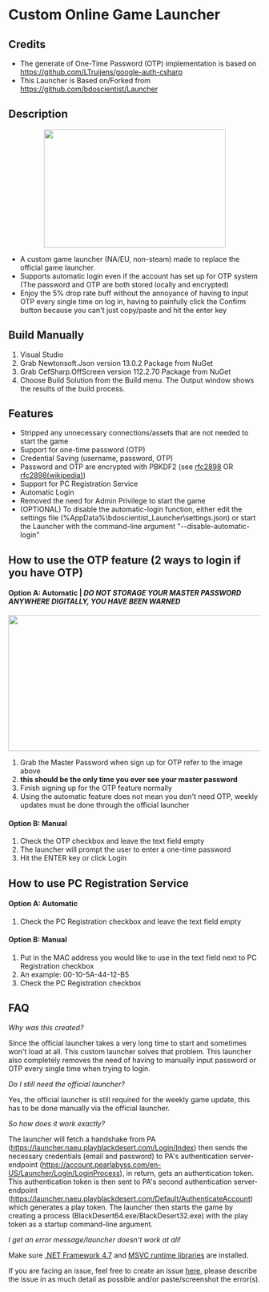 # Custom Online Game Launcher
## Credits
- The generate of One-Time Password (OTP) implementation is based on https://github.com/LTruijens/google-auth-csharp
- This Launcher is Based on/Forked from https://github.com/bdoscientist/Launcher

## Description
<p align="center">
  <img width="363" height="237" src="https://user-images.githubusercontent.com/42134925/112936280-5b105780-90da-11eb-868d-d9a193c62f57.png">
</p>

- A custom game launcher (NA/EU, non-steam) made to replace the official game launcher. 
- Supports automatic login even if the account has set up for OTP system (The password and OTP are both stored locally and encrypted)
- Enjoy the 5% drop rate buff without the annoyance of having to input OTP every single time on log in, having to painfully click the Confirm button because you can't just copy/paste and hit the enter key

## Build Manually
1. Visual Studio
2. Grab Newtonsoft.Json version 13.0.2 Package from NuGet
3. Grab CefSharp.OffScreen version 112.2.70 Package from NuGet
4. Choose Build Solution from the Build menu. The Output window shows the results of the build process.

## Features
- Stripped any unnecessary connections/assets that are not needed to start the game
- Support for one-time password (OTP)
- Credential Saving (username, password, OTP)
- Password and OTP are encrypted with PBKDF2 (see [rfc2898](https://tools.ietf.org/html/rfc2898) OR [rfc2898(wikipedia)](https://en.wikipedia.org/wiki/PBKDF2))
- Support for PC Registration Service
- Automatic Login
- Removed the need for Admin Privilege to start the game
- (OPTIONAL) To disable the automatic-login function, either edit the settings file (%AppData%\bdoscientist_Launcher\settings.json) or start the Launcher with the command-line argument "--disable-automatic-login"

## How to use the OTP feature (2 ways to login if you have OTP)
#### Option A: Automatic | ***DO NOT STORAGE YOUR MASTER PASSWORD ANYWHERE _DIGITALLY_, YOU HAVE BEEN WARNED***
<p align="center">
  <img width="880" height="272" src="https://user-images.githubusercontent.com/42134925/110019971-e2d29400-7cdd-11eb-937e-e8ec6cd23dbb.png">
</p>

1. Grab the Master Password when sign up for OTP refer to the image above
2. **this should be the only time you ever see your master password**
3. Finish signing up for the OTP feature normally
4. Using the automatic feature does not mean you don't need OTP, weekly updates must be done through the official launcher

#### Option B: Manual
1. Check the OTP checkbox and leave the text field empty
2. The launcher will prompt the user to enter a one-time password
3. Hit the ENTER key or click Login

## How to use PC Registration Service
#### Option A: Automatic
1. Check the PC Registration checkbox and leave the text field empty

#### Option B: Manual
1. Put in the MAC address you would like to use in the text field next to PC Registration checkbox
2. An example: 00-10-5A-44-12-B5
3. Check the PC Registration checkbox

## FAQ
*Why was this created?*

Since the official launcher takes a very long time to start and sometimes won't load at all. This custom launcher solves that problem.
This launcher also completely removes the need of having to manually input password or OTP every single time when trying to login.

*Do I still need the official launcher?*

Yes, the official launcher is still required for the weekly game update, this has to be done manually via the official launcher.

*So how does it work exactly?*

The launcher will fetch a handshake from PA (https://launcher.naeu.playblackdesert.com/Login/Index) then sends the necessary credentials (email and password) to PA's authentication server-endpoint (https://account.pearlabyss.com/en-US/Launcher/Login/LoginProcess), in return, gets an authentication token. This authentication token is then sent to PA's second authentication server-endpoint (https://launcher.naeu.playblackdesert.com/Default/AuthenticateAccount) which generates a play token. The launcher then starts the game by creating a process (BlackDesert64.exe/BlackDesert32.exe) with the play token as a startup command-line argument.

*I get an error message/launcher doesn't work at all!*

Make sure [.NET Framework 4.7](https://dotnet.microsoft.com/en-us/download/dotnet-framework/net47) and [MSVC runtime libraries](https://learn.microsoft.com/en-us/cpp/windows/latest-supported-vc-redist?view=msvc-170) are installed.

If you are facing an issue, feel free to create an issue [here](https://github.com/jsoctocat/BDO-Launcher/issues), please describe the issue in as much detail as possible and/or paste/screenshot the error(s).
